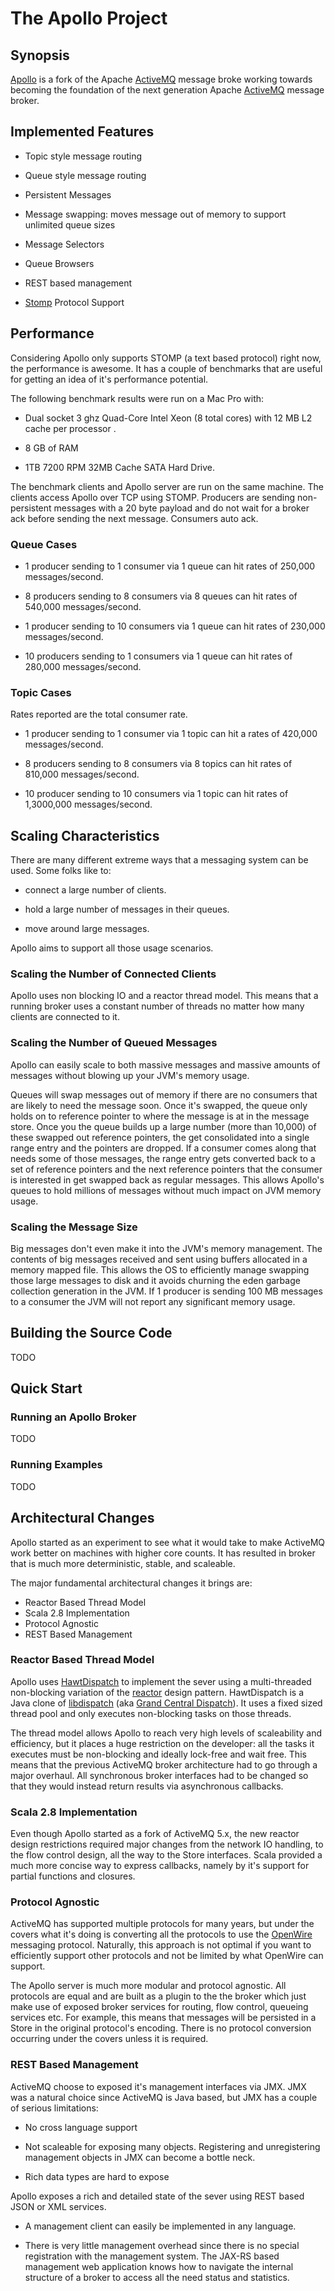# The Apollo Project

## Synopsis

[Apollo][] is a fork of the Apache [ActiveMQ][] message broke working
towards becoming the foundation of the next generation Apache [ActiveMQ][]
message broker.

[Apollo]:http://github.com/chirino/activemq-apollo
[ActiveMQ]:http://activemq.apache.org/

## Implemented Features

* Topic style message routing

* Queue style message routing

* Persistent Messages

* Message swapping: moves message out of memory to support unlimited queue sizes

* Message Selectors

* Queue Browsers

* REST based management

* [Stomp](http://stomp.github.com/) Protocol Support

## Performance

Considering Apollo only supports STOMP (a text based protocol) right now,
the performance is awesome. It has a couple of benchmarks that are useful
for getting an idea of it's performance potential.

The following benchmark results were run on a Mac Pro with:

* Dual socket 3 ghz Quad-Core Intel Xeon (8 total cores) with 12 MB L2
  cache per processor .

* 8 GB of RAM

* 1TB 7200 RPM 32MB Cache SATA Hard Drive.

The benchmark clients and Apollo server are run on the same machine. The
clients access Apollo over TCP using STOMP. Producers are sending
non-persistent messages with a 20 byte payload and do not wait for a broker
ack before sending the next message. Consumers auto ack.

### Queue Cases

* 1 producer sending to 1 consumer via 1 queue can hit rates of 250,000
  messages/second.

* 8 producers sending to 8 consumers via 8 queues can hit rates of 540,000
  messages/second.

* 1 producer sending to 10 consumers via 1 queue can hit rates of 230,000
  messages/second.

* 10 producers sending to 1 consumers via 1 queue can hit rates of 280,000
  messages/second.

### Topic Cases

Rates reported are the total consumer rate.

* 1 producer sending to 1 consumer via 1 topic can hit a rates of 420,000
  messages/second.

* 8 producers sending to 8 consumers via 8 topics can hit rates of 810,000
  messages/second.

* 10 producer sending to 10 consumers via 1 topic can hit rates of
  1,3000,000 messages/second.

## Scaling Characteristics

There are many different extreme ways that a messaging system can be used. 
Some folks like to:

* connect a large number of clients.

* hold a large number of messages in their queues.  

* move around large messages.

Apollo aims to support all those usage scenarios.

### Scaling the Number of Connected Clients

Apollo uses non blocking IO and a reactor thread model. This means that a
running broker uses a constant number of threads no matter how many clients
are connected to it.

### Scaling the Number of Queued Messages

Apollo can easily scale to both massive messages and massive amounts of
messages without blowing up your JVM's memory usage.

Queues will swap messages out of memory if there are no consumers that are
likely to need the message soon. Once it's swapped, the queue only holds on
to reference pointer to where the message is at in the message store. Once
you the queue builds up a large number (more than 10,000) of these swapped
out reference pointers, the get consolidated into a single range entry and
the pointers are dropped. If a consumer comes along that needs some of
those messages, the range entry gets converted back to a set of reference
pointers and the next reference pointers that the consumer is interested in
get swapped back as regular messages. This allows Apollo's queues to hold
millions of messages without much impact on JVM memory usage.

### Scaling the Message Size

Big messages don't even make it into the JVM's memory management. The
contents of big messages received and sent using buffers allocated in a
memory mapped file. This allows the OS to efficiently manage swapping those
large messages to disk and it avoids churning the eden garbage collection
generation in the JVM. If 1 producer is sending 100 MB messages to a
consumer the JVM will not report any significant memory usage.

## Building the Source Code

TODO

## Quick Start 

### Running an Apollo Broker

TODO

### Running Examples

TODO

## Architectural Changes

Apollo started as an experiment to see what it would take to make ActiveMQ
work better on machines with higher core counts. It has resulted in broker
that is much more deterministic, stable, and scaleable.

The major fundamental architectural changes it brings are:

* Reactor Based Thread Model
* Scala 2.8 Implementation
* Protocol Agnostic
* REST Based Management

### Reactor Based Thread Model

Apollo uses [HawtDispatch][] to implement the sever using a multi-threaded
non-blocking variation of the [reactor][] design pattern. HawtDispatch is a
Java clone of [libdispatch][] (aka [Grand Central Dispatch][gcd]). It uses a
fixed sized thread pool and only executes non-blocking tasks on those
threads.

[reactor]:http://en.wikipedia.org/wiki/Reactor_pattern
[libdispatch]:http://en.wikipedia.org/wiki/Libdispatch
[HawtDispatch]:http://hawtdispatch.fusesource.org/
[gcd]:http://images.apple.com/macosx/technology/docs/GrandCentral_TB_brief_20090903.pdf


The thread model allows Apollo to reach very high levels of scaleability and
efficiency, but it places a huge restriction on the developer: all the tasks
it executes must be non-blocking and ideally lock-free and wait free. This
means that the previous ActiveMQ broker architecture had to go through a
major overhaul. All synchronous broker interfaces had to be changed
so that they would instead return results via asynchronous callbacks.

### Scala 2.8 Implementation

Even though Apollo started as a fork of ActiveMQ 5.x, the new reactor design
restrictions required major changes from the network IO handling, to the
flow control design, all the way to the Store interfaces. Scala provided a
much more concise way to express callbacks, namely by it's support for
partial functions and closures.

### Protocol Agnostic

ActiveMQ has supported multiple protocols for many years, but under the
covers what it's doing is converting all the protocols to use the
[OpenWire][] messaging protocol. Naturally, this approach is not optimal if
you want to efficiently support other protocols and not be limited by what
OpenWire can support.

[OpenWire]:http://activemq.apache.org/openwire.html

The Apollo server is much more modular and protocol agnostic. All protocols
are equal and are built as a plugin to the the broker which just make use of
exposed broker services for routing, flow control, queueing services etc.
For example, this means that messages will be persisted in a Store in the
original protocol's encoding. There is no protocol conversion occurring
under the covers unless it is required.

### REST Based Management

ActiveMQ choose to exposed it's management interfaces via JMX. JMX was a
natural choice since ActiveMQ is Java based, but JMX has a couple of
serious limitations:

* No cross language support

* Not scaleable for exposing many objects. Registering and unregistering
  management objects in JMX can become a bottle neck.

* Rich data types are hard to expose

Apollo exposes a rich and detailed state of the sever using REST based JSON
or XML services.

* A management client can easily be implemented in any language.

* There is very little management overhead since there is no special
  registration with the management system. The JAX-RS based management web
  application knows how to navigate the internal structure of a broker to
  access all the need status and statistics.



